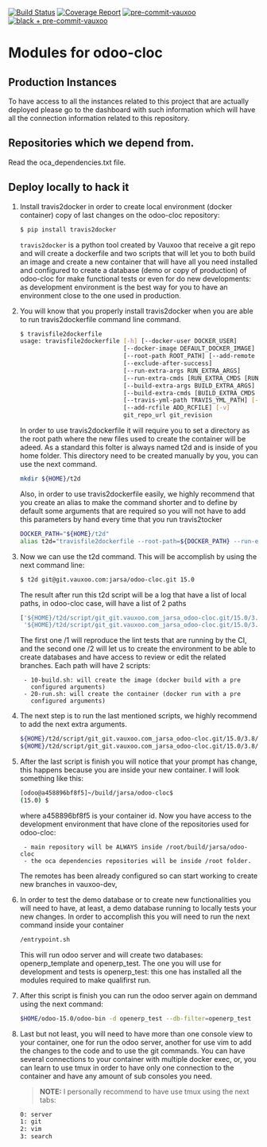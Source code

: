 [![Build Status](https://git.vauxoo.com/jarsa/odoo-cloc/badges/15.0/pipeline.svg)](https://git.vauxoo.com/jarsa/odoo-cloc/pipelines)
[![Coverage Report](https://git.vauxoo.com/jarsa/odoo-cloc/badges/15.0/coverage.svg)](https://coverage.vauxoo.com/15-0-odoo-cloc)
[![pre-commit-vauxoo](https://img.shields.io/badge/pre--commit-enabled-brightgreen?logo=pre-commit&logoColor=white)](https://github.com/vauxoo/pre-commit-vauxoo)
[![black + pre-commit-vauxoo](https://img.shields.io/badge/code%20style-black-000000.svg)](https://github.com/vauxoo/pre-commit-vauxoo)


Modules for odoo-cloc
===

Production Instances
--------------------

To have access to all the instances related to this project that are actually
deployed please go to the dashboard with such information which will have
all the connection information related to this repository.

Repositories which we depend from.
---

Read the oca_dependencies.txt file.

Deploy locally to hack it
---

1. Install travis2docker in order to create local environment (docker
   container) copy of last changes on the odoo-cloc repository:

    ```bash
    $ pip install travis2docker
    ```
    `travis2docker` is a python tool created by Vauxoo that receive a git repo
    and will create a dockerfile and two scripts that will let you to both
    build an image and create a new container that will have all you need
    installed and configured to create a database (demo or copy of production)
    of odoo-cloc for make functional tests or even for do new developments:
    as development environment is the best way for you to have an environment
    close to the one used in production.

2. You will know that you properly install travis2docker when you are able to
   run travis2dockerfile command line command.

    ```bash
    $ travisfile2dockerfile
    usage: travisfile2dockerfile [-h] [--docker-user DOCKER_USER]
                                 [--docker-image DEFAULT_DOCKER_IMAGE]
                                 [--root-path ROOT_PATH] [--add-remote REMOTES]
                                 [--exclude-after-success]
                                 [--run-extra-args RUN_EXTRA_ARGS]
                                 [--run-extra-cmds [RUN_EXTRA_CMDS [RUN_EXTRA_CMDS ...]]]
                                 [--build-extra-args BUILD_EXTRA_ARGS]
                                 [--build-extra-cmds [BUILD_EXTRA_CMDS [BUILD_EXTRA_CMDS ...]]]
                                 [--travis-yml-path TRAVIS_YML_PATH] [--no-clone]
                                 [--add-rcfile ADD_RCFILE] [-v]
                                 git_repo_url git_revision
    ```

    In order to use travis2dockerfile it will require you to set a directory as
    the root path where the new files used to create the container will be
    adeed. As a standard this folter is always named t2d and is inside of
    you home folder. This directory need to be created manually by you, you can
    use the next command.

    ```bash
    mkdir ${HOME}/t2d
    ```

    Also, in order to use travis2dockerfile easily, we highly recommend that you
    create an alias to make the command shorter and to define by default some
    arguments that are required so you will not have to add this parameters by
    hand every time that you run travis2tocker

    ```bash
    DOCKER_PATH="${HOME}/t2d"
    alias t2d="travisfile2dockerfile --root-path=${DOCKER_PATH} --run-extra-args='-it -e LANG=en_US.UTF-8' --add-remote=vauxoo"
    ```
3. Now we can use the t2d command. This will be accomplish by using the next
   command line:

    ```bash
    $ t2d git@git.vauxoo.com:jarsa/odoo-cloc.git 15.0
    ```

    The result after run this t2d script will be a log that have a list of
    local paths, in odoo-cloc case, will have a list of 2 paths

    ```bash
    ['${HOME}/t2d/script/git_git.vauxoo.com_jarsa_odoo-cloc.git/15.0/3.8/env_1_job_1',
     '${HOME}/t2d/script/git_git.vauxoo.com_jarsa_odoo-cloc.git/15.0/3.8/env_2_job_1']
    ```

    The first one /1 will reproduce the lint tests that are running by the CI,
    and the second one /2 will let us to create the environment to be able to
    create databases and have access to review or edit the related branches.
    Each path will have 2 scripts:

        - 10-build.sh: will create the image (docker build with a pre
          configured arguments)
        - 20-run.sh: will create the container (docker run with a pre
          configured arguments)

4. The next step is to run the last mentioned scripts, we highly recommend to
   add the next extra arguments.

    ```bash
    ${HOME}/t2d/script/git_git.vauxoo.com_jarsa_odoo-cloc.git/15.0/3.8/env_2_job_1/10-build.sh --no-cache
    ${HOME}/t2d/script/git_git.vauxoo.com_jarsa_odoo-cloc.git/15.0/3.8/env_2_job_1/20-run.sh --entrypoint=bash
    ```

5. After the last script is finish you will notice that your prompt has change,
   this happens because you are inside your new container. I will look something
   like this:

    ```bash
    [odoo@a458896bf8f5]~/build/jarsa/odoo-cloc$
    (15.0) $
    ```

    where a458896bf8f5 is your container id. Now you have access to the
    development environment that have clone of the repositories used for
    odoo-cloc:

        - main repository will be ALWAYS inside /root/build/jarsa/odoo-cloc
        - the oca dependencies repositories will be inside /root folder.

    The remotes has been already configured so can start working to create
    new branches in vauxoo-dev,

6. In order to test the demo database or to create new functionalities you
   will need to have, at least, a demo database running to locally tests
   your new changes. In order to accomplish this you will need to run the next
   command inside your container

    ```bash
    /entrypoint.sh
    ```

    This will run odoo server and will create two databases: openerp_template
    and openerp_test. The one you will use for development and tests is
    openerp_test: this one has installed all the modules required to make
    qualifirst run.

7. After this script is finish you can run the odoo server again on demmand
   using the next command:

    ```bash
    $HOME/odoo-15.0/odoo-bin -d openerp_test --db-filter=openerp_test
    ```

8. Last but not least, you will need to have more than one console view to your
   container, one for run the odoo server, another for use vim to add the changes
   to the code and to use the git commands. You can have several connections to
   your container with multiple docker exec, or, you can learn to use tmux in
   order to have only one connection to the container and have any amount of
   sub consoles you need.

    > **NOTE:** I personally recommend to have use tmux using the next tabs:
    >
    ```bash
    0: server
    1: git
    2: vim
    3: search
    ```
